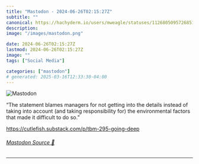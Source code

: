 ```yaml
---
title: "Mastodon - 2024-06-26T02:15:27Z"
subtitle: ""
canonical: https://hachyderm.io/users/mweagle/statuses/112680509572685117
description:
image: "/images/mastodon.png"

date: 2024-06-26T02:15:27Z
lastmod: 2024-06-26T02:15:27Z
image: ""
tags: ["Social Media"]

categories: ["mastodon"]
# generated: 2025-03-16T12:33:30-04:00
---
```

![Mastodon](/images/mastodon.png)

<p>“The statement blames managers for not getting into the details instead of taking into account (and taking responsibility for) the environmental factors that made it difficult to do so.”</p><p><a href="https://cutlefish.substack.com/p/tbm-295-going-deep" target="_blank" rel="nofollow noopener noreferrer" translate="no"><span class="invisible">https://</span><span class="ellipsis">cutlefish.substack.com/p/tbm-2</span><span class="invisible">95-going-deep</span></a></p>


###### [Mastodon Source 🐘](https://hachyderm.io/@mweagle/112680509572685117)

___
